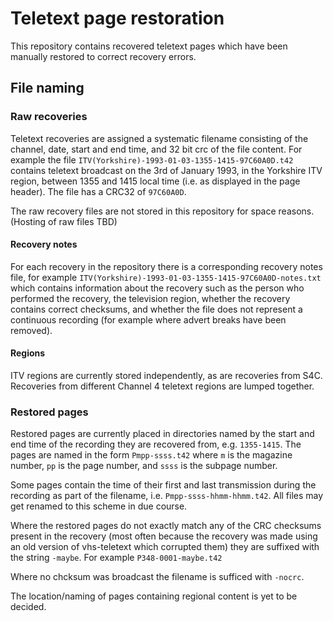 # Teletext page restoration
This repository contains recovered teletext pages which have been manually restored to correct recovery errors.

## File naming
### Raw recoveries
 Teletext recoveries are assigned a systematic filename consisting of the channel, date, start and end time, and 32 bit crc of the file content. 
For example the file `ITV(Yorkshire)-1993-01-03-1355-1415-97C60A0D.t42` contains teletext broadcast on the 3rd of January 1993, in the Yorkshire ITV region, between 1355 and 1415 local time (i.e. as displayed in the page header). The file has a CRC32 of `97C60A0D`.

The raw recovery files are not stored in this repository for space reasons. (Hosting of raw files TBD)

#### Recovery notes
For each recovery in the repository there is a corresponding recovery notes file, for example `ITV(Yorkshire)-1993-01-03-1355-1415-97C60A0D-notes.txt` which contains information about the recovery such as the person who performed the recovery, the television region, whether the recovery contains correct checksums, and whether the file does not represent a continuous recording (for example where advert breaks have been removed).
 
#### Regions
ITV regions are currently stored independently, as are recoveries from S4C. Recoveries from different Channel 4 teletext regions are lumped together. 

### Restored pages
Restored pages are currently placed in directories named by the start and end time of the recording they are recovered from, e.g. `1355-1415`. The pages are named in the form `Pmpp-ssss.t42` where `m` is the magazine number, `pp` is the page number, and `ssss` is the subpage number.

Some pages contain the time of their first and last transmission during the recording as part of the filename, i.e. `Pmpp-ssss-hhmm-hhmm.t42`. All files may get renamed to this scheme in due course.

Where the restored pages do not exactly match any of the CRC checksums present in the recovery (most often because the recovery was made using an old version of vhs-teletext which corrupted them) they are suffixed with the string `-maybe`. For example `P348-0001-maybe.t42`

Where no chcksum was broadcast the filename is sufficed with `-nocrc`.

The location/naming of pages containing regional content is yet to be decided.
